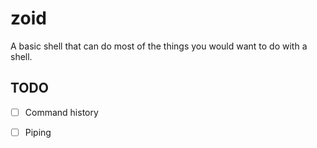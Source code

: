 # zoid
A basic shell that can do most of the things you would want to do with a shell.

## TODO
- [ ] Command history
- [ ] Piping

